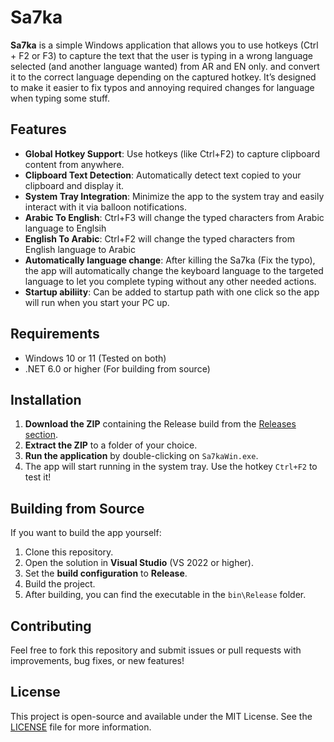 # Sa7ka

**Sa7ka** is a simple Windows application that allows you to use hotkeys (Ctrl + F2 or F3) to capture the text that the user is typing in a wrong language selected (and another language wanted) from AR and EN only.
and convert it to the correct language depending on the captured hotkey. It’s designed to make it easier to fix typos and annoying required changes for language when typing some stuff.

## Features

- **Global Hotkey Support**: Use hotkeys (like Ctrl+F2) to capture clipboard content from anywhere.
- **Clipboard Text Detection**: Automatically detect text copied to your clipboard and display it.
- **System Tray Integration**: Minimize the app to the system tray and easily interact with it via balloon notifications.
- **Arabic To English**: Ctrl+F3 will change the typed characters from Arabic language to Englsih 
- **English To Arabic**: Ctrl+F2 will change the typed characters from English language to Arabic
- **Automatically language change**: After killing the Sa7ka (Fix the typo), the app will automatically change the keyboard language to the targeted language to let you complete typing without any other needed actions.
- **Startup abiliity**: Can be added to startup path with one click so the app will run when you start your PC up. 

## Requirements

- Windows 10 or 11 (Tested on both)
- .NET 6.0 or higher (For building from source)

## Installation

1. **Download the ZIP** containing the Release build from the [Releases section](https://github.com/MuntajabAlAni/Sa7ka/releases/download/v1.0/Sa7ka-v1.0.zip).
2. **Extract the ZIP** to a folder of your choice.
3. **Run the application** by double-clicking on `Sa7kaWin.exe`.
4. The app will start running in the system tray. Use the hotkey `Ctrl+F2` to test it!

## Building from Source

If you want to build the app yourself:
1. Clone this repository.
2. Open the solution in **Visual Studio** (VS 2022 or higher).
3. Set the **build configuration** to **Release**.
4. Build the project.
5. After building, you can find the executable in the `bin\Release` folder.

## Contributing

Feel free to fork this repository and submit issues or pull requests with improvements, bug fixes, or new features!

## License

This project is open-source and available under the MIT License. See the [LICENSE](LICENSE) file for more information.
